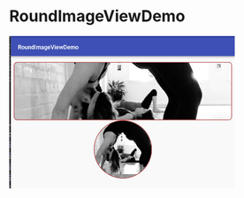 # RoundImageViewDemo

![](https://github.com/my-sunshine/RoundImageViewDemo/raw/master/app/img/img1.png)  
